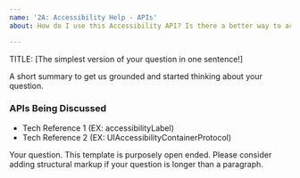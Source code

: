 ```yaml
---
name: '2A: Accessibility Help - APIs'
about: How do I use this Accessibility API? Is there a better way to accomplish this?

---
```


TITLE: [The simplest version of your question in one sentence!]

A short summary to get us grounded and started thinking about your question. 

### APIs Being Discussed

- Tech Reference 1 (EX: accessibilityLabel)
- Tech Reference 2 (EX: UIAccessibilityContainerProtocol)

Your question. This template is purposely open ended. Please consider adding structural markup if your question is longer than a paragraph.
